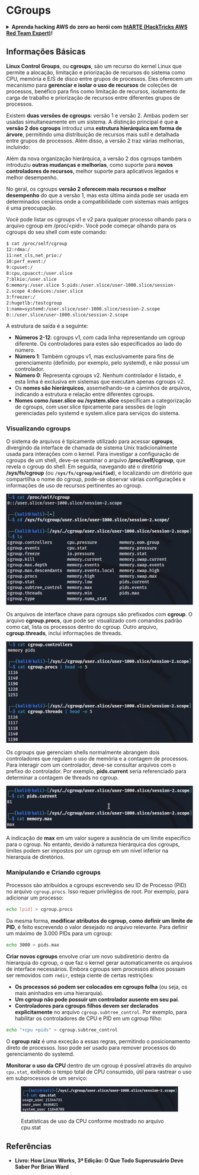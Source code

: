 # CGroups

<details>

<summary><strong>Aprenda hacking AWS do zero ao herói com</strong> <a href="https://training.hacktricks.xyz/courses/arte"><strong>htARTE (HackTricks AWS Red Team Expert)</strong></a><strong>!</strong></summary>

Outras maneiras de apoiar o HackTricks:

* Se você deseja ver sua **empresa anunciada no HackTricks** ou **baixar o HackTricks em PDF** Confira os [**PLANOS DE ASSINATURA**](https://github.com/sponsors/carlospolop)!
* Adquira o [**swag oficial PEASS & HackTricks**](https://peass.creator-spring.com)
* Descubra [**A Família PEASS**](https://opensea.io/collection/the-peass-family), nossa coleção exclusiva de [**NFTs**](https://opensea.io/collection/the-peass-family)
* **Junte-se ao** 💬 [**grupo Discord**](https://discord.gg/hRep4RUj7f) ou ao [**grupo telegram**](https://t.me/peass) ou **siga-nos** no **Twitter** 🐦 [**@carlospolopm**](https://twitter.com/hacktricks\_live)**.**
* **Compartilhe seus truques de hacking enviando PRs para os** [**HackTricks**](https://github.com/carlospolop/hacktricks) e [**HackTricks Cloud**](https://github.com/carlospolop/hacktricks-cloud) repositórios do github.

</details>

## Informações Básicas

**Linux Control Groups**, ou **cgroups**, são um recurso do kernel Linux que permite a alocação, limitação e priorização de recursos do sistema como CPU, memória e E/S de disco entre grupos de processos. Eles oferecem um mecanismo para **gerenciar e isolar o uso de recursos** de coleções de processos, benéfico para fins como limitação de recursos, isolamento de carga de trabalho e priorização de recursos entre diferentes grupos de processos.

Existem **duas versões de cgroups**: versão 1 e versão 2. Ambas podem ser usadas simultaneamente em um sistema. A distinção principal é que **a versão 2 dos cgroups** introduz uma **estrutura hierárquica em forma de árvore**, permitindo uma distribuição de recursos mais sutil e detalhada entre grupos de processos. Além disso, a versão 2 traz várias melhorias, incluindo:

Além da nova organização hierárquica, a versão 2 dos cgroups também introduziu **outras mudanças e melhorias**, como suporte para **novos controladores de recursos**, melhor suporte para aplicativos legados e melhor desempenho.

No geral, os cgroups **versão 2 oferecem mais recursos e melhor desempenho** do que a versão 1, mas esta última ainda pode ser usada em determinados cenários onde a compatibilidade com sistemas mais antigos é uma preocupação.

Você pode listar os cgroups v1 e v2 para qualquer processo olhando para o arquivo cgroup em /proc/\<pid>. Você pode começar olhando para os cgroups do seu shell com este comando:
```shell-session
$ cat /proc/self/cgroup
12:rdma:/
11:net_cls,net_prio:/
10:perf_event:/
9:cpuset:/
8:cpu,cpuacct:/user.slice
7:blkio:/user.slice
6:memory:/user.slice 5:pids:/user.slice/user-1000.slice/session-2.scope 4:devices:/user.slice
3:freezer:/
2:hugetlb:/testcgroup
1:name=systemd:/user.slice/user-1000.slice/session-2.scope
0::/user.slice/user-1000.slice/session-2.scope
```
A estrutura de saída é a seguinte:

* **Números 2-12**: cgroups v1, com cada linha representando um cgroup diferente. Os controladores para estes são especificados ao lado do número.
* **Número 1**: Também cgroups v1, mas exclusivamente para fins de gerenciamento (definido, por exemplo, pelo systemd), e não possui um controlador.
* **Número 0**: Representa cgroups v2. Nenhum controlador é listado, e esta linha é exclusiva em sistemas que executam apenas cgroups v2.
* Os **nomes são hierárquicos**, assemelhando-se a caminhos de arquivos, indicando a estrutura e relação entre diferentes cgroups.
* **Nomes como /user.slice ou /system.slice** especificam a categorização de cgroups, com user.slice tipicamente para sessões de login gerenciadas pelo systemd e system.slice para serviços do sistema.

### Visualizando cgroups

O sistema de arquivos é tipicamente utilizado para acessar **cgroups**, divergindo da interface de chamada de sistema Unix tradicionalmente usada para interações com o kernel. Para investigar a configuração de cgroups de um shell, deve-se examinar o arquivo **/proc/self/cgroup**, que revela o cgroup do shell. Em seguida, navegando até o diretório **/sys/fs/cgroup** (ou **`/sys/fs/cgroup/unified`**), e localizando um diretório que compartilha o nome do cgroup, pode-se observar várias configurações e informações de uso de recursos pertinentes ao cgroup.

![Sistema de Arquivos Cgroup](<../../../.gitbook/assets/image (1128).png>)

Os arquivos de interface chave para cgroups são prefixados com **cgroup**. O arquivo **cgroup.procs**, que pode ser visualizado com comandos padrão como cat, lista os processos dentro do cgroup. Outro arquivo, **cgroup.threads**, inclui informações de threads.

![Cgroup Procs](<../../../.gitbook/assets/image (281).png>)

Os cgroups que gerenciam shells normalmente abrangem dois controladores que regulam o uso de memória e a contagem de processos. Para interagir com um controlador, deve-se consultar arquivos com o prefixo do controlador. Por exemplo, **pids.current** seria referenciado para determinar a contagem de threads no cgroup.

![Memória do Cgroup](<../../../.gitbook/assets/image (677).png>)

A indicação de **max** em um valor sugere a ausência de um limite específico para o cgroup. No entanto, devido à natureza hierárquica dos cgroups, limites podem ser impostos por um cgroup em um nível inferior na hierarquia de diretórios.

### Manipulando e Criando cgroups

Processos são atribuídos a cgroups escrevendo seu ID de Processo (PID) no arquivo `cgroup.procs`. Isso requer privilégios de root. Por exemplo, para adicionar um processo:
```bash
echo [pid] > cgroup.procs
```
Da mesma forma, **modificar atributos do cgroup, como definir um limite de PID**, é feito escrevendo o valor desejado no arquivo relevante. Para definir um máximo de 3.000 PIDs para um cgroup:
```bash
echo 3000 > pids.max
```
**Criar novos cgroups** envolve criar um novo subdiretório dentro da hierarquia do cgroup, o que faz o kernel gerar automaticamente os arquivos de interface necessários. Embora cgroups sem processos ativos possam ser removidos com `rmdir`, esteja ciente de certas restrições:

- **Os processos só podem ser colocados em cgroups folha** (ou seja, os mais aninhados em uma hierarquia).
- **Um cgroup não pode possuir um controlador ausente em seu pai**.
- **Controladores para cgroups filhos devem ser declarados explicitamente** no arquivo `cgroup.subtree_control`. Por exemplo, para habilitar os controladores de CPU e PID em um cgroup filho:
```bash
echo "+cpu +pids" > cgroup.subtree_control
```
O **cgroup raiz** é uma exceção a essas regras, permitindo o posicionamento direto de processos. Isso pode ser usado para remover processos do gerenciamento do systemd.

**Monitorar o uso da CPU** dentro de um cgroup é possível através do arquivo `cpu.stat`, exibindo o tempo total de CPU consumido, útil para rastrear o uso em subprocessos de um serviço:

<figure><img src="../../../.gitbook/assets/image (908).png" alt=""><figcaption><p>Estatísticas de uso da CPU conforme mostrado no arquivo cpu.stat</p></figcaption></figure>

## Referências

* **Livro: How Linux Works, 3ª Edição: O Que Todo Superusuário Deve Saber Por Brian Ward**

